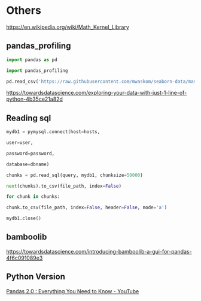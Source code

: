 # Others

https://en.wikipedia.org/wiki/Math_Kernel_Library

## pandas_profiling

```python
import pandas as pd

import pandas_profiling

pd.read_csv('https://raw.githubusercontent.com/mwaskom/seaborn-data/master/planets.csv').profile_report()
```

https://towardsdatascience.com/exploring-your-data-with-just-1-line-of-python-4b35ce21a82d

## Reading sql

```python
mydb1 = pymysql.connect(host=hosts,

user=user,

password=password,

database=dbname)

chunks = pd.read_sql(query, mydb1, chunksize=50000)

next(chunks).to_csv(file_path, index=False)

for chunk in chunks:

chunk.to_csv(file_path, index=False, header=False, mode='a')

mydb1.close()
```

## bamboolib

https://towardsdatascience.com/introducing-bamboolib-a-gui-for-pandas-4f6c091089e3

## Python Version

[Pandas 2.0 : Everything You Need to Know - YouTube](https://www.youtube.com/watch?v=cSLPyRI_ZD8)
